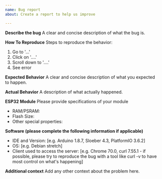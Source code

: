 ```yaml
---
name: Bug report
about: Create a report to help us improve

---
```


**Describe the bug**
A clear and concise description of what the bug is.

**How To Reproduce**
Steps to reproduce the behavior:
1. Go to '...'
2. Click on '....'
3. Scroll down to '....'
4. See error

**Expected Behavior**
A clear and concise description of what you expected to happen.

**Actual Behavior**
A description of what actually happened.

**ESP32 Module**
Please provide specifications of your module
- RAM/PSRAM: 
- Flash Size: 
- Other special properties: 

**Software (please complete the following information if applicable)**
 - IDE and Version: [e.g. Arduino 1.8.7, Sloeber 4.3, PlatformIO 3.6.2]
 - OS: [e.g. Debian stretch]
 - Client used to access the server: [e.g. Chrome 70.0, curl 7.55.1 - if possible, please try to reproduce the bug with a tool like curl -v to have most control on what's happening]

**Additional context**
Add any other context about the problem here.
